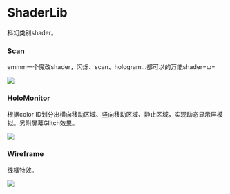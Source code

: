 # ShaderLib

科幻类别shader。

### Scan

emmm一个魔改shader，闪烁、scan、hologram...都可以的万能shader=ω=

![](../../../blob/master/Scifi/Scan/scan.gif)

### HoloMonitor

根据color ID划分出横向移动区域、竖向移动区域、静止区域，实现动态显示屏模拟。另附屏幕Glitch效果。

![](../../../blob/master/Scifi/HoloMonitor/fuitest0x.png)

### Wireframe

线框特效。

![](../../../blob/master/Scifi/Wireframe/fuitest02.gif)
